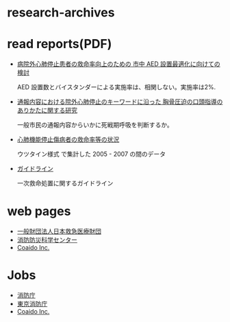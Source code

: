# research-archives

# read reports(PDF)

- [病院外心肺停止患者の救命率向上のための
市中 AED 設置最適化に向けての検討](http://fasd.jp/files/lib/3/291/201511131624496806.pdf)

  AED 設置数とバイスタンダーによる実施率は、相関しない。実施率は2%.

- [通報内容における院外心肺停止のキーワードに沿った
胸骨圧迫の口頭指導のありかたに関する研究](http://fasd.jp/files/lib/3/309/201511131709013718.pdf)

  一般市民の通報内容からいかに死戦期呼吸を判断するか。

- [心肺機能停止傷病者の救命率等の状況](http://www.fdma.go.jp/neuter/topics/houdou/h21/2101/210122-1houdou_h.pdf)

  ウツタイン様式 で集計した 2005 - 2007 の間のデータ

- [ガイドライン](http://www.qqzaidan.jp/pdf_5/guideline1_BLS.pdf)

  一次救命処置に関するガイドライン

# web pages

- [一般財団法人日本救急医療財団](http://www.qqzaidan.jp/)
- [消防防災科学センター](http://www.isad.or.jp/cgi-bin/hp/index.cgi?ac1=IA20&ac2=&Page=hpd_view)
- [Coaido Inc.](http://www.coaido.com/)

# Jobs

- [消防庁](https://www.fdma.go.jp/html/saiyo/h26_saiyou.html)
- [東京消防庁](http://tfd-saiyo.jp/overview/outline/)
- [Coaido Inc.](http://www.coaido.com/recruit)
